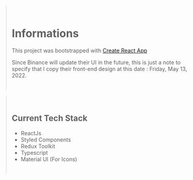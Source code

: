 > &nbsp;
>
> # Informations
>
> This project was bootstrapped with [Create React App](https://github.com/facebook/create-react-app)
>
> Since Binance will update their UI in the future, this is just a note to specify that I copy their front-end design at this date : Friday, May 13, 2022.
>
> &nbsp;

> &nbsp;
>
> ## Current Tech Stack
>
> -   ReactJs
> -   Styled Components
> -   Redux Toolkit
> -   Typescript
> -   Material UI (For Icons)
>
> &nbsp;
